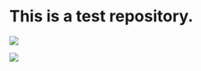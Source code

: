 This is a test repository.
==========================

![](http://tiqav.com/2Jk.jpg)

![](http://tiqav.com/1AU.jpg)
